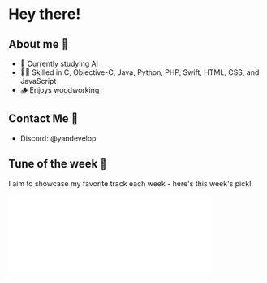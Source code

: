 # Hey there!
## About me 📝
- 🤖 Currently studying AI
- 👨‍💻 Skilled in C, Objective-C, Java, Python, PHP, Swift, HTML, CSS, and JavaScript
- 🪵 Enjoys woodworking

## Contact Me 📩
- Discord: @yandevelop

## Tune of the week 🎵
I aim to showcase my favorite track each week - here's this week's pick!

<!--<a href="https://open.spotify.com/track/2F8SyDwcgNJaM7fo5poRzn?si=3ff550266b254382" target="_blank" style="text-decoration: none;">-->
<a href="https://open.spotify.com/track/65SovR8Agl5vY7vtJ02wk7?si=068c5bec833840f7" target="_blank">
    <img src="./ex.svg" width="400" height="160">
</a>
<!--</a>-->